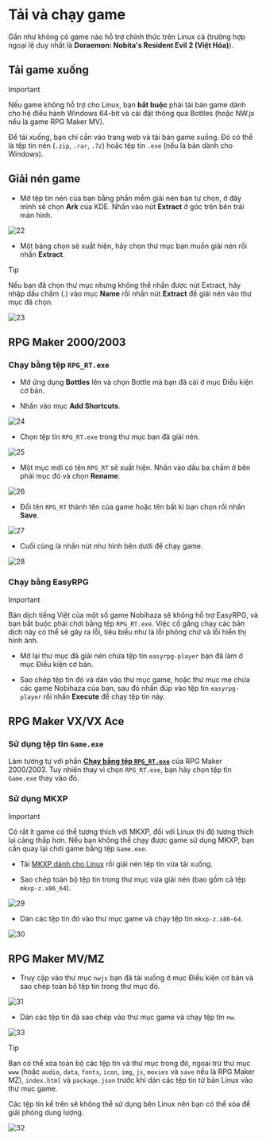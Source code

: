 # Tải và chạy game

Gần như không có game nào hỗ trợ chính thức trên Linux cả (trường hợp ngoại lệ duy nhất là **Doraemon: Nobita's Resident Evil 2 (Việt Hóa)**).

## Tải game xuống

> [!IMPORTANT]
> Nếu game không hỗ trợ cho Linux, bạn **bắt buộc** phải tải bản game dành cho hệ điều hành Windows 64-bit và cài đặt thông qua Bottles (hoặc NW.js nếu là game RPG Maker MV).

Để tải xuống, bạn chỉ cần vào trang web và tải bản game xuống. Đó có thể là tệp tin nén (`.zip`, `.rar`, `.7z`) hoặc tệp tin `.exe` (nếu là bản dành cho Windows).

## Giải nén game

* Mở tệp tin nén của bạn bằng phần mềm giải nén bạn tự chọn, ở đây mình sẽ chọn **Ark** của KDE. Nhấn vào nút **Extract** ở góc trên bên trái màn hình.

![22](images/image-21.png)

* Một bảng chọn sẽ xuất hiện, hãy chọn thư mục bạn muốn giải nén rồi nhấn **Extract**.

> [!TIP]
> Nếu bạn đã chọn thư mục nhưng không thể nhấn được nút Extract, hãy nhập dấu chấm (.) vào mục **Name** rồi nhấn nút **Extract** để giải nén vào thư mục đã chọn.

![23](images/image-22.png)

## RPG Maker 2000/2003

### Chạy bằng tệp `RPG_RT.exe`

* Mở ứng dụng **Bottles** lên và chọn Bottle mà bạn đã cài ở mục Điều kiện cơ bản.

* Nhấn vào mục **Add Shortcuts**.

![24](images/image-23.png)

* Chọn tệp tin `RPG_RT.exe` trong thư mục bạn đã giải nén.

![25](images/image-24.png)

* Một mục mới có tên `RPG_RT` sẽ xuất hiện. Nhấn vào dấu ba chấm ở bên phải mục đó và chọn **Rename**.

![26](images/image-25.png)

* Đổi tên `RPG_RT` thành tên của game hoặc tên bất kì bạn chọn rồi nhấn **Save**.

![27](images/image-26.png)

* Cuối cùng là nhấn nút như hình bên dưới để chạy game.

![28](images/image-27.png)

### Chạy bằng EasyRPG

> [!IMPORTANT]
> Bản dịch tiếng Việt của một số game Nobihaza sẽ không hỗ trợ EasyRPG, và bạn bắt buộc phải chơi bằng tệp `RPG_RT.exe`. Việc cố gắng chạy các bản dịch này có thể sẽ gây ra lỗi, tiêu biểu như là lỗi phông chữ và lỗi hiển thị hình ảnh.

* Mở lại thư mục đã giải nén chứa tệp tin `easyrpg-player` bạn đã làm ở mục Điều kiện cơ bản.

* Sao chép tệp tin đó và dán vào thư mục game, hoặc thư mục mẹ chứa các game Nobihaza của bạn, sau đó nhấn đúp vào tệp tin `easyrpg-player` rồi nhấn **Execute** để chạy tệp tin này.

## RPG Maker VX/VX Ace

### Sử dụng tệp tin `Game.exe`

Làm tương tự với phần [**Chạy bằng tệp `RPG_RT.exe`**](#ch%E1%BA%A1y-b%E1%BA%B1ng-t%E1%BB%87p-rpg_rtexe) của RPG Maker 2000/2003. Tuy nhiên thay vì chọn `RPG_RT.exe`, bạn hãy chọn tệp tin `Game.exe` thay vào đó.

### Sử dụng MKXP

> [!IMPORTANT]
> Có rất ít game có thể tương thích với MKXP, đối với Linux thì độ tương thích lại càng thấp hơn. Nếu bạn không thể chạy được game sử dụng MKXP, bạn cần quay lại chơi game bằng tệp `Game.exe`.

* Tải [MKXP dành cho Linux](https://nbhzvn.one/tools/MKXP/mkxp-z-linux.zip) rồi giải nén tệp tin vừa tải xuống.

* Sao chép toàn bộ tệp tin trong thư mục vừa giải nén (bao gồm cả tệp `mkxp-z.x86_64`).

![29](images/image-28.png)

* Dán các tệp tin đó vào thư mục game và chạy tệp tin `mkxp-z.x86-64`.

![30](images/image-29.png)

## RPG Maker MV/MZ

* Truy cập vào thư mục `nwjs` bạn đã tải xuống ở mục Điều kiện cơ bản và sao chép toàn bộ tệp tin trong thư mục đó.

![31](images/image-30.png)

* Dán các tệp tin đã sao chép vào thư mục game và chạy tệp tin `nw`.

![33](images/image-32.png)

> [!TIP]
> Bạn có thể xóa toàn bộ các tệp tin và thư mục trong đó, ngoại trừ thư mục `www` (hoặc `audio`, `data`, `fonts`, `icon`, `img`, `js`, `movies` và `save` nếu là RPG Maker MZ), `index.html` và `package.json` trước khi dán các tệp tin từ bản Linux vào thư mục game.
>
> Các tệp tin kể trên sẽ không thể sử dụng bên Linux nên bạn có thể xóa để giải phóng dung lượng.
>
> ![32](images/image-31.png)